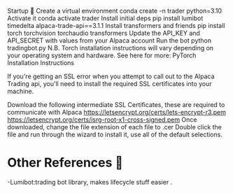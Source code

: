 Startup 🚀
Create a virtual environment conda create -n trader python=3.10
Activate it conda activate trader
Install initial deps pip install lumibot timedelta alpaca-trade-api==3.1.1
Install transformers and friends pip install torch torchvision torchaudio transformers
Update the API_KEY and API_SECRET with values from your Alpaca account
Run the bot python tradingbot.py
N.B. Torch installation instructions will vary depending on your operating system and hardware. See here for more: PyTorch Installation Instructions

If you're getting an SSL error when you attempt to call out to the Alpaca Trading api, you'll need to install the required SSL certificates into your machine.

Download the following intermediate SSL Certificates, these are required to communicate with Alpaca
https://letsencrypt.org/certs/lets-encrypt-r3.pem
https://letsencrypt.org/certs/isrg-root-x1-cross-signed.pem
Once downloaded, change the file extension of each file to .cer
Double click the file and run through the wizard to install it, use all of the default selections.

# Other References 🔗
-Lumibot:trading bot library, makes lifecycle stuff easier .